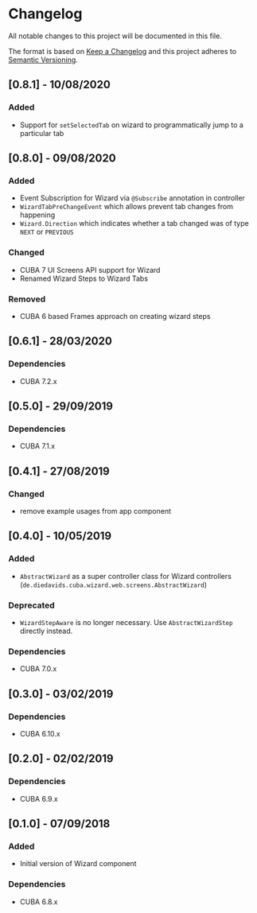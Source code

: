 # Changelog
All notable changes to this project will be documented in this file.

The format is based on [Keep a Changelog](http://keepachangelog.com/en/1.0.0/)
and this project adheres to [Semantic Versioning](http://semver.org/spec/v2.0.0.html).

## [0.8.1] - 10/08/2020

### Added
- Support for `setSelectedTab` on wizard to programmatically jump to a particular tab


## [0.8.0] - 09/08/2020

### Added
- Event Subscription for Wizard via `@Subscribe` annotation in controller
- `WizardTabPreChangeEvent` which allows prevent tab changes from happening
- `Wizard.Direction` which indicates whether a tab changed was of type `NEXT` or `PREVIOUS`


### Changed
- CUBA 7 UI Screens API support for Wizard
- Renamed Wizard Steps to Wizard Tabs

### Removed
- CUBA 6 based Frames approach on creating wizard steps

## [0.6.1] - 28/03/2020

### Dependencies
- CUBA 7.2.x

## [0.5.0] - 29/09/2019

### Dependencies
- CUBA 7.1.x

## [0.4.1] - 27/08/2019

### Changed
-  remove example usages from app component

## [0.4.0] - 10/05/2019


### Added
- `AbstractWizard` as a super controller class for Wizard controllers (`de.diedavids.cuba.wizard.web.screens.AbstractWizard`)

### Deprecated
- `WizardStepAware` is no longer necessary. Use `AbstractWizardStep` directly instead.

### Dependencies
- CUBA 7.0.x


## [0.3.0] - 03/02/2019

### Dependencies
- CUBA 6.10.x


## [0.2.0] - 02/02/2019

### Dependencies
- CUBA 6.9.x


## [0.1.0] - 07/09/2018

### Added
- Initial version of Wizard component

### Dependencies
- CUBA 6.8.x

